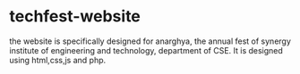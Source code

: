 # techfest-website
the website is specifically designed for anarghya, the annual fest of synergy institute of engineering and technology, department of CSE. It is designed using html,css,js and php.
